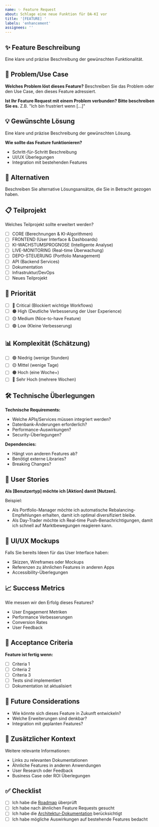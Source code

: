 ```yaml
---
name: ✨ Feature Request
about: Schlage eine neue Funktion für DA-KI vor
title: '[FEATURE] '
labels: 'enhancement'
assignees: ''
---
```


## ✨ Feature Beschreibung

Eine klare und präzise Beschreibung der gewünschten Funktionalität.

## 🎯 Problem/Use Case

**Welches Problem löst dieses Feature?**
Beschreiben Sie das Problem oder den Use Case, den dieses Feature adressiert.

**Ist Ihr Feature Request mit einem Problem verbunden? Bitte beschreiben Sie es.**
Z.B. "Ich bin frustriert wenn [...]"

## 💡 Gewünschte Lösung

Eine klare und präzise Beschreibung der gewünschten Lösung.

**Wie sollte das Feature funktionieren?**
- Schritt-für-Schritt Beschreibung
- UI/UX Überlegungen
- Integration mit bestehenden Features

## 🔄 Alternativen

Beschreiben Sie alternative Lösungsansätze, die Sie in Betracht gezogen haben.

## 📋 Teilprojekt

Welches Teilprojekt sollte erweitert werden?

- [ ] CORE (Berechnungen & KI-Algorithmen)
- [ ] FRONTEND (User Interface & Dashboards)
- [ ] KI-WACHSTUMSPROGNOSE (Intelligente Analyse)
- [ ] LIVE-MONITORING (Real-time Überwachung)
- [ ] DEPO-STEUERUNG (Portfolio Management)
- [ ] API (Backend Services)
- [ ] Dokumentation
- [ ] Infrastruktur/DevOps
- [ ] Neues Teilprojekt

## 🎯 Priorität

- [ ] 🔴 Critical (Blockiert wichtige Workflows)
- [ ] 🟠 High (Deutliche Verbesserung der User Experience)
- [ ] 🟡 Medium (Nice-to-have Feature)
- [ ] 🟢 Low (Kleine Verbesserung)

## 📊 Komplexität (Schätzung)

- [ ] 🟢 Niedrig (wenige Stunden)
- [ ] 🟡 Mittel (wenige Tage)
- [ ] 🟠 Hoch (eine Woche+)
- [ ] 🔴 Sehr Hoch (mehrere Wochen)

## 🛠️ Technische Überlegungen

**Technische Requirements:**
- Welche APIs/Services müssen integriert werden?
- Datenbank-Änderungen erforderlich?
- Performance-Auswirkungen?
- Security-Überlegungen?

**Dependencies:**
- Hängt von anderen Features ab?
- Benötigt externe Libraries?
- Breaking Changes?

## 📱 User Stories

**Als [Benutzertyp] möchte ich [Aktion] damit [Nutzen].**

Beispiel:
- Als Portfolio-Manager möchte ich automatische Rebalancing-Empfehlungen erhalten, damit ich optimal diversifiziert bleibe.
- Als Day-Trader möchte ich Real-time Push-Benachrichtigungen, damit ich schnell auf Marktbewegungen reagieren kann.

## 🎨 UI/UX Mockups

Falls Sie bereits Ideen für das User Interface haben:
- Skizzen, Wireframes oder Mockups
- Referenzen zu ähnlichen Features in anderen Apps
- Accessibility-Überlegungen

## 📈 Success Metrics

Wie messen wir den Erfolg dieses Features?
- User Engagement Metriken
- Performance Verbesserungen
- Conversion Rates
- User Feedback

## 🧪 Acceptance Criteria

**Feature ist fertig wenn:**
- [ ] Criteria 1
- [ ] Criteria 2
- [ ] Criteria 3
- [ ] Tests sind implementiert
- [ ] Dokumentation ist aktualisiert

## 🔮 Future Considerations

- Wie könnte sich dieses Feature in Zukunft entwickeln?
- Welche Erweiterungen sind denkbar?
- Integration mit geplanten Features?

## 📝 Zusätzlicher Kontext

Weitere relevante Informationen:
- Links zu relevanten Dokumentationen
- Ähnliche Features in anderen Anwendungen
- User Research oder Feedback
- Business Case oder ROI Überlegungen

## ✅ Checklist

- [ ] Ich habe die [Roadmap](../PROJECT_STATUS.md) überprüft
- [ ] Ich habe nach ähnlichen Feature Requests gesucht
- [ ] Ich habe die [Architektur-Dokumentation](../docs/ARCHITECTURE.md) berücksichtigt
- [ ] Ich habe mögliche Auswirkungen auf bestehende Features bedacht